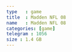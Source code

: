 ```yaml
---
type   : game
title  : Madden NFL 08
name   : Madden NFL 08
categories: [game]
telegram : 1056
size : 1.4 GB
---
```




